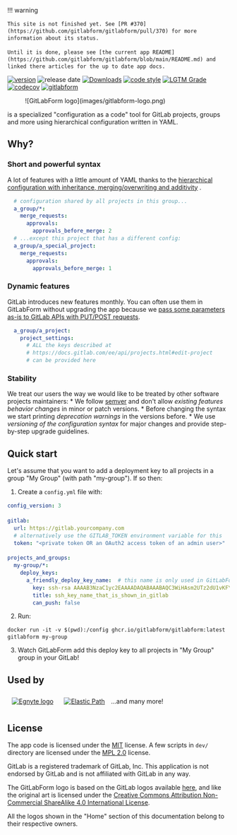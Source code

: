 !!! warning

    This site is not finished yet. See [PR #370](https://github.com/gitlabform/gitlabform/pull/370) for more information about its status.

    Until it is done, please see [the current app README](https://github.com/gitlabform/gitlabform/blob/main/README.md) and linked there articles for the up to date app docs.

[![version](https://badge.fury.io/py/gitlabform.svg)](https://badge.fury.io/py/gitlabform)
![release date](https://img.shields.io/github/release-date/gitlabform/gitlabform)
[![Downloads](https://pepy.tech/badge/gitlabform/month)](https://pepy.tech/project/gitlabform)
[![code style](https://img.shields.io/badge/code%20style-black-000000.svg)](https://github.com/psf/black)
[![LGTM Grade](https://img.shields.io/lgtm/grade/python/github/egnyte/gitlabform?label=code%20quality)](https://lgtm.com/projects/g/egnyte/gitlabform/context:python)
[![codecov](https://codecov.io/gh/gitlabform/gitlabform/branch/main/graph/badge.svg?token=NOMttkpB2A)](https://codecov.io/gh/gitlabform/gitlabform)
[![gitlabform](https://snyk.io/advisor/python/gitlabform/badge.svg)](https://snyk.io/advisor/python/gitlabform)

<figure markdown>
  ![GitLabForm logo](images/gitlabform-logo.png)
</figure>

is a specialized "configuration as a code" tool for GitLab projects, groups and more
using hierarchical configuration written in YAML.


## Why?

### Short and powerful syntax

A lot of features with a little amount of YAML thanks to the [hierarchical configuration with inheritance, merging/overwriting and additivity](configuration_reference/#effective-configuration) .
```yaml
  # configuration shared by all projects in this group...
  a_group/*:
    merge_requests:
      approvals:
        approvals_before_merge: 2
  # ...except this project that has a different config:
  a_group/a_special_project:
    merge_requests:
      approvals:
        approvals_before_merge: 1
```

### Dynamic features

GitLab introduces new features monthly. You can often use them in GitLabForm without upgrading the app because we [pass some parameters as-is to GitLab APIs with PUT/POST requests](configuration_reference/#raw-parameters-passing).
```yaml
  a_group/a_project:
    project_settings:
      # ALL the keys described at
      # https://docs.gitlab.com/ee/api/projects.html#edit-project
      # can be provided here
```

### Stability

We treat our users the way we would like to be treated by other software projects maintainers:
    * We follow [semver](https://semver.org/) and don't allow _existing features behavior changes_ in minor or patch versions.
    * Before changing the syntax we start printing _deprecation warnings_ in the versions before.
    * We use _versioning of the configuration syntax_ for major changes and provide step-by-step upgrade guidelines.

## Quick start

Let's assume that you want to add a deployment key to all projects in a group "My Group" (with path "my-group").
If so then:

1. Create a `config.yml` file with:

```yaml
config_version: 3

gitlab:
  url: https://gitlab.yourcompany.com
  # alternatively use the GITLAB_TOKEN environment variable for this
  token: "<private token OR an OAuth2 access token of an admin user>"

projects_and_groups:
  my-group/*:
    deploy_keys:
      a_friendly_deploy_key_name:  # this name is only used in GitLabForm config
        key: ssh-rsa AAAAB3NzaC1yc2EAAAADAQABAAABAQC3WiHAsm2UTz2dU1vKFYUGfHI1p5fIv84BbtV/9jAKvZhVHDqMa07PgVtkttjvDC8bA1kezhOBKcO0KNzVoDp0ENq7WLxFyLFMQ9USf8LmOY70uV/l8Gpcn1ZT7zRBdEzUUgF/PjZukqVtuHqf9TCO8Ekvjag9XRfVNadKs25rbL60oqpIpEUqAbmQ4j6GFcfBBBPuVlKfidI6O039dAnDUsmeafwCOhEvQmF+N5Diauw3Mk+9TMKNlOWM+pO2DKxX9LLLWGVA9Dqr6dWY0eHjWKUmk2B1h1HYW+aUyoWX2TGsVX9DlNY7CKiQGsL5MRH9IXKMQ8cfMweKoEcwSSXJ
        title: ssh_key_name_that_is_shown_in_gitlab
        can_push: false
```
2. Run:
```shell
docker run -it -v $(pwd):/config ghcr.io/gitlabform/gitlabform:latest gitlabform my-group
```
3. Watch GitLabForm add this deploy key to all projects in "My Group" group in your GitLab!

## Used by

<a href="https://www.egnyte.com" target="_blank"><img src="https://www.egnyte.com/themes/custom/egnyte/logo.svg" width="130px" style="margin: 10px" alt="Egnyte logo"></a>
<a href="https://www.elasticpath.com" target="_blank"><img src="https://www.elasticpath.com/themes/custom/bootstrap_sass/logo.svg" width="130px" style="margin: 10px" alt="Elastic Path" /></a> ...and many more!

## License

The app code is licensed under the [MIT](https://github.com/gitlabform/gitlabform/blob/main/LICENSE) license.
A few scripts in `dev/` directory are licensed under the [MPL 2.0](http://mozilla.org/MPL/2.0/) license.


GitLab is a registered trademark of GitLab, Inc. This application is not endorsed by GitLab and is not affiliated with GitLab in any way.

The GitLabForm logo is based on the GitLab logos available [here](https://about.gitlab.com/press/),
and like the original art is licensed under the
[Creative Commons Attribution Non-Commercial ShareAlike 4.0 International License](https://creativecommons.org/licenses/by-nc-sa/4.0/).


All the logos shown in the "Home" section of this documentation belong to their respective owners.

